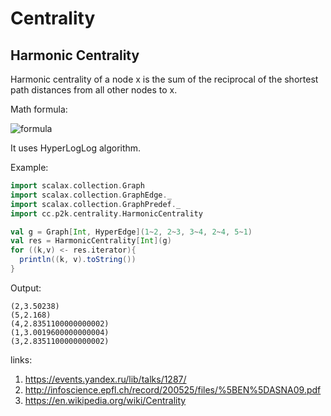 # Centrality

## Harmonic Centrality

Harmonic centrality of a node x is the sum of the reciprocal of the shortest path distances from all other nodes to x.

Math formula:

![formula](http://upload.wikimedia.org/math/b/b/0/bb039f0850211e3f763c648178cb30b4.png)

It uses HyperLogLog algorithm.

Example:

```scala
import scalax.collection.Graph
import scalax.collection.GraphEdge._
import scalax.collection.GraphPredef._
import cc.p2k.centrality.HarmonicCentrality

val g = Graph[Int, HyperEdge](1~2, 2~3, 3~4, 2~4, 5~1)
val res = HarmonicCentrality[Int](g)
for ((k,v) <- res.iterator){
  println((k, v).toString())
}

```

Output:

```
(2,3.50238)
(5,2.168)
(4,2.8351100000000002)
(1,3.0019600000000004)
(3,2.8351100000000002)
```

links:

1. https://events.yandex.ru/lib/talks/1287/
2. http://infoscience.epfl.ch/record/200525/files/%5BEN%5DASNA09.pdf
3. https://en.wikipedia.org/wiki/Centrality
